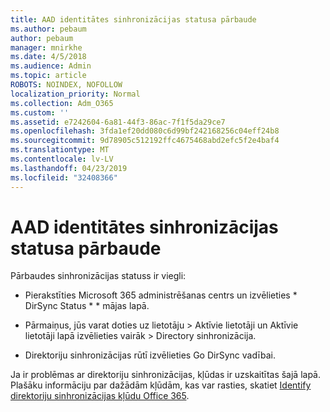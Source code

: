 ```yaml
---
title: AAD identitātes sinhronizācijas statusa pārbaude
ms.author: pebaum
author: pebaum
manager: mnirkhe
ms.date: 4/5/2018
ms.audience: Admin
ms.topic: article
ROBOTS: NOINDEX, NOFOLLOW
localization_priority: Normal
ms.collection: Adm_O365
ms.custom: ''
ms.assetid: e7242604-6a81-44f3-86ac-7f1f5da29ce7
ms.openlocfilehash: 3fda1ef20dd080c6d99bf242168256c04eff24b8
ms.sourcegitcommit: 9d78905c512192ffc4675468abd2efc5f2e4baf4
ms.translationtype: MT
ms.contentlocale: lv-LV
ms.lasthandoff: 04/23/2019
ms.locfileid: "32408366"
---
```

# <a name="check-aad-identity-sync-status"></a>AAD identitātes sinhronizācijas statusa pārbaude

Pārbaudes sinhronizācijas statuss ir viegli: 
  
- Pierakstīties Microsoft 365 administrēšanas centrs un izvēlieties * DirSync Status * * mājas lapā. 
    
- Pārmaiņus, jūs varat doties uz lietotāju \> Aktīvie lietotāji un Aktīvie lietotāji lapā izvēlieties vairāk \> Directory sinhronizācija.
    
- Direktoriju sinhronizācijas rūtī izvēlieties Go DirSync vadībai. 
    
Ja ir problēmas ar direktoriju sinhronizācijas, kļūdas ir uzskaitītas šajā lapā. Plašāku informāciju par dažādām kļūdām, kas var rasties, skatiet [Identify direktoriju sinhronizācijas kļūdu Office 365](https://support.office.com/article/b4fc07a5-97ea-4ca6-9692-108acab74067).
  

